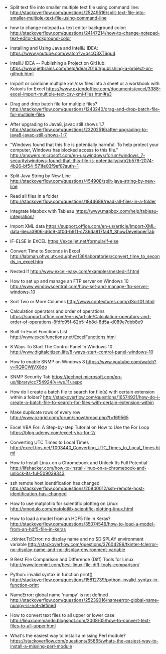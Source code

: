 * Split text file into smaller multiple text file using command line:  
http://stackoverflow.com/questions/25249516/split-text-file-into-smaller-multiple-text-file-using-command-line


* how to change notepad++ text editor background color: 
http://stackoverflow.com/questions/24147214/how-to-change-notepad-text-editor-background-color


* Installing and Using Java and IntelliJ IDEA:
https://www.youtube.com/watch?v=qscQ3XT6qu4


* IntelliJ IDEA -- Publishing a Project on GitHub:
https://www.jetbrains.com/help/idea/2016.1/publishing-a-project-on-github.html


* Import or combine multiple xml/csv files into a sheet or a workbook with Kutools for Excel
https://www.extendoffice.com/documents/excel/3388-excel-import-multiple-text-csv-xml-files.html#a3


* Drag and drop batch file for multiple files?
http://stackoverflow.com/questions/1243240/drag-and-drop-batch-file-for-multiple-files


* After upgrading to Java8, javac still shows 1.7 http://stackoverflow.com/questions/23202516/after-upgrading-to-java8-javac-still-shows-1-7


* "Windows found that this file is potentially harmful. To help protect your computer, Windows has blocked access to this file."
http://answers.microsoft.com/en-us/windows/forum/windows_7-security/windows-found-that-this-file-is-potentially/cab2b576-2074-4b26-bf54-571fe03f9ef8?auth=1


* Split Java String by New Line http://stackoverflow.com/questions/454908/split-java-string-by-new-line


* Read all files in a folder  http://stackoverflow.com/questions/1844688/read-all-files-in-a-folder


* Integrate Mapbox with Tableau  https://www.mapbox.com/help/tableau-integration/


* Import XML data   https://support.office.com/en-us/article/Import-XML-data-6eca3906-d6c9-4f0d-b911-c736da817fa4#_ShowDeveloperTab


* IF-ELSE in EXCEL   https://exceljet.net/formula/if-else


* Convert Time to Seconds in Excel http://labman.phys.utk.edu/phys136/laboratories/convert_time_to_seconds_in_excel.htm


* Nested If  http://www.excel-easy.com/examples/nested-if.html
 

* How to set up and manage an FTP server on Windows 10  http://www.windowscentral.com/how-set-and-manage-ftp-server-windows-10


* Sort Two or More Columns  http://www.contextures.com/xlSort01.html


* Calculation operators and order of operations  https://support.office.com/en-us/article/Calculation-operators-and-order-of-operations-8fdfc95f-62b5-4b8d-8d5a-d089e7dbb8e9


* Built-In Excel Functions List  http://www.excelfunctions.net/ExcelFunctions.html


* 8 Ways To Start The Control Panel In Windows 10  http://www.digitalcitizen.life/8-ways-start-control-panel-windows-10
 

* How to enable SNMP on Windows 8  https://www.youtube.com/watch?v=RQRCWjVX8do


* SNMP Security Tab  https://technet.microsoft.com/en-us/library/cc754924(v=ws.11).aspx


* How do I create a batch file to search for file(s) with certain extension within a folder?   http://stackoverflow.com/questions/16574921/how-do-i-create-a-batch-file-to-search-for-files-with-certain-extension-within


* Make duplicate rows of every row   http://www.ozgrid.com/forum/showthread.php?t=169565


* Excel VBA For: A Step-by-step Tutorial on How to Use the For Loop   https://blog.udemy.com/excel-vba-for-2/


* Converting UTC Times to Local Times   http://excel.tips.net/T003440_Converting_UTC_Times_to_Local_Times.html


* How to Install Linux on a Chromebook and Unlock Its Full Potential http://lifehacker.com/how-to-install-linux-on-a-chromebook-and-unlock-its-ful-509039343


* ssh remote host identification has changed  http://stackoverflow.com/questions/20840012/ssh-remote-host-identification-has-changed


* How to use matplotlib for scientific plotting on Linux   http://xmodulo.com/matplotlib-scientific-plotting-linux.html


* How to load a model from an HDF5 file in Keras? http://stackoverflow.com/questions/35074549/how-to-load-a-model-from-an-hdf5-file-in-keras


* _tkinter.TclError: no display name and no $DISPLAY environment variable   http://stackoverflow.com/questions/37604289/tkinter-tclerror-no-display-name-and-no-display-environment-variable


* 9 Best File Comparison and Difference (Diff) Tools for Linux    http://www.tecmint.com/best-linux-file-diff-tools-comparison/


* Python: invalid syntax in function print()    http://stackoverflow.com/questions/15812739/python-invalid-syntax-in-function-print


* NameError: global name 'numpy' is not defined    http://stackoverflow.com/questions/25239016/nameerror-global-name-numpy-is-not-defined


* How to convert text files to all upper or lower case  http://linuxcommando.blogspot.com/2008/05/how-to-convert-text-files-to-all-upper.html

* What's the easiest way to install a missing Perl module?
https://stackoverflow.com/questions/65865/whats-the-easiest-way-to-install-a-missing-perl-module
